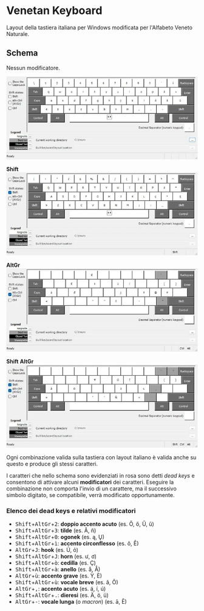 # Venetan Keyboard

Layout della tastiera italiana per Windows modificata per l'Alfabeto Veneto Naturale.

## Schema

Nessun modificatore.

![keyboard with dead keys](images/Venetan.webp?raw=true)

**Shift**
![keyboard with dead keys](images/VenetanShft.webp?raw=true)

**AltGr**
![keyboard with dead keys](images/VenetanAltGr.webp?raw=true)

**Shift** **AltGr**
![keyboard with dead keys](images/VenetanShftAltGr.webp?raw=true)

Ogni combinazione valida sulla tastiera con layout italiano è valida anche su questo e produce gli stessi caratteri.

I caratteri che nello schema sono evidenziati in rosa sono detti *dead keys* e consentono di attivare alcuni **modificatori** dei caratteri.
Eseguire la combinazione non comporta l'invio di un carattere, ma il successivo simbolo digitato, se compatibile, verrà modificato opportunamente.

### Elenco dei dead keys e relativi modificatori

* <kbd>Shift</kbd>+<kbd>AltGr</kbd>+<kbd>2</kbd>: **doppio accento acuto** (es. Ő, ő, Ű, ű)
* <kbd>Shift</kbd>+<kbd>AltGr</kbd>+<kbd>3</kbd>: **tilde** (es. Ã, ñ)
* <kbd>Shift</kbd>+<kbd>AltGr</kbd>+<kbd>0</kbd>: **ogonek** (es. ą, Ų)
* <kbd>Shift</kbd>+<kbd>AltGr</kbd>+<kbd>ì</kbd>: **accento circonflesso** (es. ô, Ê)
* <kbd>AltGr</kbd>+<kbd>J</kbd>: **hook** (es. Ủ, ỏ)
* <kbd>Shift</kbd>+<kbd>AltGr</kbd>+<kbd>J</kbd>: **horn** (es. ư, ơ)
* <kbd>Shift</kbd>+<kbd>AltGr</kbd>+<kbd>ò</kbd>: **cedilla** (es. Ç)
* <kbd>Shift</kbd>+<kbd>AltGr</kbd>+<kbd>à</kbd>: **anello** (es. å, Å)
* <kbd>AltGr</kbd>+<kbd>ù</kbd>: **accento grave** (es. Ỳ, È)
* <kbd>Shift</kbd>+<kbd>AltGr</kbd>+<kbd>ù</kbd>: **vocale breve** (es. ă, Ŏ)
* <kbd>AltGr</kbd>+<kbd>,</kbd>: **accento acuto** (es. á, í, ú)
* <kbd>Shift</kbd>+<kbd>AltGr</kbd>+<kbd>.</kbd>: **dieresi** (es. Ä, ö, ü)
* <kbd>AltGr</kbd>+<kbd>-</kbd>: **vocale lunga** (o _macron_) (es. ā, Ē)

